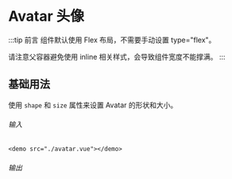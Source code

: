 # Avatar 头像

:::tip 前言
组件默认使用 Flex 布局，不需要手动设置 type="flex"。

请注意父容器避免使用 inline 相关样式，会导致组件宽度不能撑满。
:::

## 基础用法

使用 `shape` 和 `size` 属性来设置 Avatar 的形状和大小。

###### 输入

```
<demo src="./avatar.vue"></demo>
```

###### 输出

<demo src="./avatar.vue"></demo>
